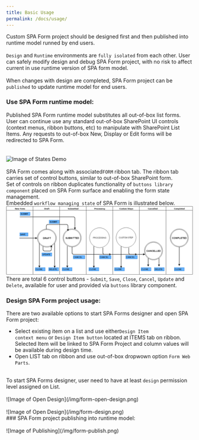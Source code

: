 ```yaml
---
title: Basic Usage
permalink: /docs/usage/
---
```


Custom SPA Form project should be designed first and then published into runtime model runned by end users.
<br/> 
<br/>
<code>Design</code> and <code>Runtime</code> environments are <code>fully isolated</code> from each other. 
User can safely modify design and debug SPA Form project, with no risk to affect current in use runtime version of SPA form model.
<br/> 
<br/>
When changes with design are completed, SPA Form project can be <code>published</code> to update runtime model for end users. 

### Use SPA Form runtime model:
Published SPA Form runtime model substitutes all out-of-box list forms.
<br/> 
User can continue use any standard out-of-box SharePoint UI controls (context menus, ribbon buttons, etc) to manipulate with SharePoint List Items.
Any requests to out-of-box New, Display or Edit forms will be redirected to SPA Form.  
<br/> 
<br/>
![Image of States Demo](/img/form-states-demo.gif)
<br/> 
<br/>
SPA Form comes along with associated<code>FORM</code> ribbon tab. The ribbon tab carries set of control buttons, similar to out-of-box SharePoint form. 
<br/>
Set of controls on ribbon duplicates functionality of <code>buttons library component</code> placed on SPA Form surface and enabling the form state management.
<br/>
Embedded <code>workflow managing state</code> of SPA Form is illustrated below. 
<br/>
![Image of State Machine](/img/form-statemachine.png)
<br/>
There are total 6 control buttons - <code>Submit</code>, <code>Save</code>, <code>Close</code>, <code>Cancel</code>, <code>Update</code> and <code>Delete</code>, available for user and provided via <code>buttons</code> library component.   

### Design SPA Form project usage:
There are two available options to start SPA Forms designer and open SPA Form project:
* Select existing item on a list and use either<code>Design Item context menu</code> or <code>Design Item button</code> located at ITEMS tab on ribbon. Selected Item will be linked to SPA Form Project and column values will be available during design time. 
* Open LIST tab on ribbon and use out-of-box dropwown option <code>Form Web Parts</code>.
<br/>
To start SPA Forms designer, user need to have at least <code>design</code> permission level assigned on List.  
<br/> 
<br/>
![Image of Open Design](/img/form-open-design.png)
<br/> 
<br/>
![Image of Open Design](/img/form-design.png)
<br/>
### SPA Form project publishing into runtime model:
<br/> 
<br/>
![Image of Publishing](/img/form-publish.png)

